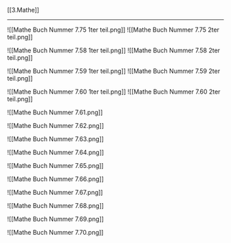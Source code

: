 [[3.Mathe]]
___
![[Mathe Buch Nummer 7.75 1ter teil.png]]
![[Mathe Buch Nummer 7.75 2ter teil.png]]

![[Mathe Buch Nummer 7.58 1ter teil.png]]
![[Mathe Buch Nummer 7.58 2ter teil.png]]

![[Mathe Buch Nummer 7.59 1ter teil.png]]
![[Mathe Buch Nummer 7.59 2ter teil.png]]

![[Mathe Buch Nummer 7.60 1ter teil.png]]
![[Mathe Buch Nummer 7.60 2ter teil.png]]

![[Mathe Buch Nummer 7.61.png]]

![[Mathe Buch Nummer 7.62.png]]

![[Mathe Buch Nummer 7.63.png]]

![[Mathe Buch Nummer 7.64.png]]

![[Mathe Buch Nummer 7.65.png]]

![[Mathe Buch Nummer 7.66.png]]

![[Mathe Buch Nummer 7.67.png]]

![[Mathe Buch Nummer 7.68.png]]

![[Mathe Buch Nummer 7.69.png]]

![[Mathe Buch Nummer 7.70.png]]
